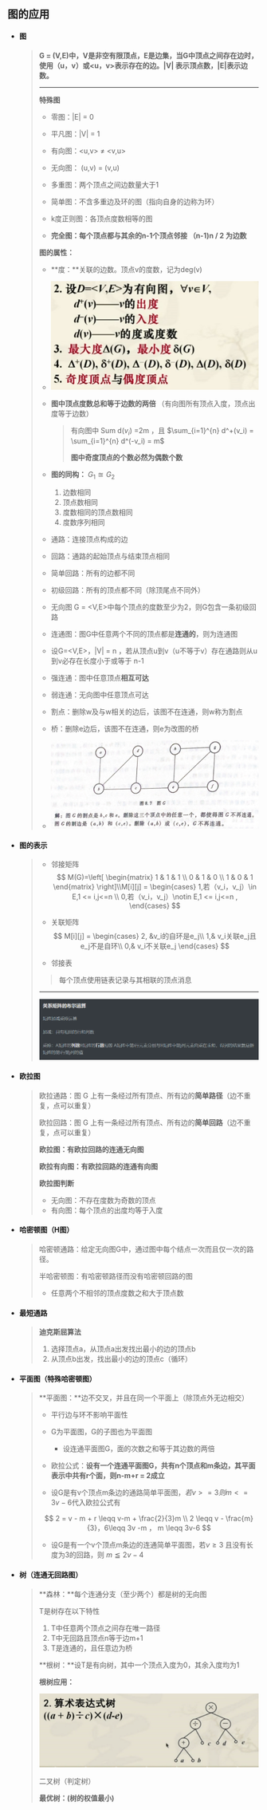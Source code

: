 ## 图的应用

- #### **图**

  > **G = (V,E)中，V是非空有限顶点，E是边集，当G中顶点之间存在边时，使用（u，v）或<u，v>表示存在的边。|V| 表示顶点数，|E|表示边数。**
  >
  > ---
  >
  > **特殊图**
  >
  > - 零图：|E| = 0
  >
  > - 平凡图：|V| = 1
  >
  > - 有向图：<u,v> $\neq$ <v,u> 
  >
  > - 无向图： (u,v)  = (v,u)
  > - 多重图：两个顶点之间边数量大于1
  > - 简单图：不含多重边及环的图（指向自身的边称为环）
  > - k度正则图：各顶点度数相等的图
  > - **完全图：每个顶点都与其余的n-1个顶点邻接 （n-1)n / 2 为边数**
  >
  > 
  >
  > **图的属性：**
  >
  > - **度：**关联的边数。顶点v的度数，记为deg(v)
  >
  > - ![image-20220401230951807](image-20220401230951807.png)  
  >
  > - **图中顶点度数总和等于边数的两倍** （有向图所有顶点入度，顶点出度等于边数）
  >
  >   > 有向图中 Sum d($v_i$) =2m ，且 $\sum_{i=1}^{n} d^+(v_i) = \sum_{i=1}^{n} d^(-v_i) = m$
  >   >
  >   > **图中奇度顶点的个数必然为偶数个数**
  >
  > - **图的同构：** $G_1 \approxeq G_2$
  >
  >   1. 边数相同
  >   2. 顶点数相同
  >   3. 度数相同的顶点数相同
  >   4. 度数序列相同
  >
  >   
  >
  > - 通路：连接顶点构成的边
  >
  > - 回路：通路的起始顶点与结束顶点相同 
  >
  > - 简单回路：所有的边都不同
  >
  > - 初级回路：所有的顶点都不同（除顶尾点不同外）
  >
  > - 无向图 G = <V,E>中每个顶点的度数至少为2，则G包含一条初级回路
  >
  > - 连通图：图G中任意两个不同的顶点都是**连通的**，则为连通图
  >
  > - 设G=<V,E>，|V| = n ，若从顶点u到v（u不等于v）存在通路则从u到v必存在长度小于或等于 n-1
  >
  > - 强连通：图中任意顶点**相互可达**
  >
  > - 弱连通：无向图中任意顶点可达
  >
  > - 割点：删除w及与w相关的边后，该图不在连通，则w称为割点
  >
  > - 桥：删除e边后，该图不在连通，则e为改图的桥
  >
  > - ![image-20220208201829065](image-20220208201829065.png) 
  >
  > 

- #### 图的表示
  
  >- 邻接矩阵
  >  $$
  >  M(G)=\left[
  >  	\begin{matrix}
  >  		1 & 1 & 1 \\
  >  		0 & 1 & 0 \\
  >  		1 & 0 & 1
  >  	\end{matrix}
  >  \right]\\M[i][j] = 
  >  \begin{cases}
  >  1,若（v_i，v_j）\in E,1 <= i,j<=n \\
  >  0,若（v_i，v_j）\notin E,1 <= i,j<=n ,
  >  \end{cases}
  >  $$
  >
  >- 关联矩阵
  >  $$
  >  M[i][j] = 
  >  \begin{cases}
  >  2, &v_i的自环是e_j\\
  >  1,& v_i关联e_j且e_j不是自环\\
  >  0,& v_i不关联e_j
  >  \end{cases}
  >  $$
  >
  >- 邻接表
  >
  >  > 每个顶点使用链表记录与其相联的顶点消息
  >
  >---
  >
  >![image-20220208203830960](image-20220208203830960.png)
  >
  
- #### **欧拉图**

  > 欧拉通路：图 G 上有一条经过所有顶点、所有边的**简单路径**（边不重复，点可以重复）
  >
  > 欧拉回路：图 G 上有一条经过所有顶点、所有边的**简单回路**（边不重复，点可以重复）
  >
  > **欧拉图：**有欧拉回路的连通**无向图**
  >
  > **欧拉有向图：**有欧拉回路的连通**有向图**
  >
  > **欧拉图判断**
  >
  > - 无向图：不存在度数为奇数的顶点
  > - 有向图：每个顶点的出度均等于入度
  
- #### **哈密顿图**（H图）
  
  >哈密顿通路：给定无向图G中，通过图中每个结点一次而且仅一次的路径。
  >
  >半哈密顿图：有哈密顿路径而没有哈密顿回路的图
  >
  >- 任意两个不相邻的顶点度数之和大于顶点数
  
- #### **最短通路**
  
  > **迪克斯屈算法**
  >
  > 1. 选择顶点a，从顶点a出发找出最小的边的顶点b
  > 2. 从顶点b出发，找出最小的边的顶点c（循环）
  
- #### **平面图（特殊哈密顿图）**
  
  > **平面图：**边不交叉，并且在同一个平面上（除顶点外无边相交）
  >
  > - 平行边与环不影响平面性
  >
  > - G为平面图，G的子图也为平面图
  >
  >   - 设连通平面图G，面的次数之和等于其边数的两倍
  >
  > - 欧拉公式：**设有一个连通平面图G，共有n个顶点和m条边，其平面表示中共有r个面，则n-m+r = 2成立**
  >
  > - 设G是有v个顶点m条边的通路简单平面图，$若v >= 3 则 m <=3v-6$代入欧拉公式有
  >
  > $$
  >  2 = v - m + r \leqq v-m + \frac{2}{3}m \\
  >   2 \leqq v - \frac{m}{3}，6\leqq 3v -m ， m \leqq 3v-6
  > $$
  > 
  > 
  >- 设G是有一个v个顶点m条边的连通简单平面图，若$v \geq 3$ 且没有长度为3的回路，则 $m \leqq 2v - 4$
  >
  
- #### **树（连通无回路图）**
  
  > **森林：**每个连通分支（至少两个）都是树的无向图
  >
  > T是树存在以下特性
  >
  > 1. T中任意两个顶点之间存在唯一路径
  > 2. T中无回路且顶点n等于边m+1
  > 3. T是连通的，且任意边为桥
  >
  > **根树：**设T是有向树，其中一个顶点入度为0，其余入度均为1
  >
  > **根树应用：**
  >
  > <img src="image-20220402232837862.png" alt="image-20220402232837862" style="zoom:50%;" /> 
  >
  >  二叉树（判定树） 
  >
  > **最优树：(树的权值最小)** 
  >
  > 
  >
  > 
  
  
  
    









